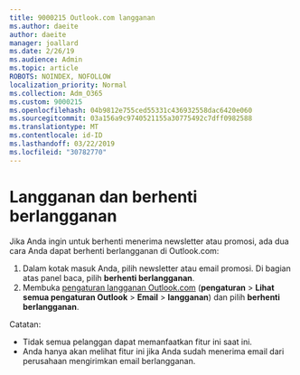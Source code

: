 ```yaml
---
title: 9000215 Outlook.com langganan
ms.author: daeite
author: daeite
manager: joallard
ms.date: 2/26/19
ms.audience: Admin
ms.topic: article
ROBOTS: NOINDEX, NOFOLLOW
localization_priority: Normal
ms.collection: Adm_O365
ms.custom: 9000215
ms.openlocfilehash: 04b9812e755ced55331c436932558dac6420e060
ms.sourcegitcommit: 03a156a9c9740521155a30775492c7dff0982588
ms.translationtype: MT
ms.contentlocale: id-ID
ms.lasthandoff: 03/22/2019
ms.locfileid: "30782770"
---
```

# <a name="subscriptions-and-unsubscribing"></a>Langganan dan berhenti berlangganan

Jika Anda ingin untuk berhenti menerima newsletter atau promosi, ada dua cara Anda dapat berhenti berlangganan di Outlook.com:

1. Dalam kotak masuk Anda, pilih newsletter atau email promosi. Di bagian atas panel baca, pilih **berhenti berlangganan**.
2. Membuka [pengaturan langganan Outlook.com](https://outlook.live.com/mail/options/mail/brandsSubscriptions) (**pengaturan** > **Lihat semua pengaturan Outlook** > **Email** > **langganan**) dan pilih **berhenti berlangganan**.

Catatan:

- Tidak semua pelanggan dapat memanfaatkan fitur ini saat ini.
- Anda hanya akan melihat fitur ini jika Anda sudah menerima email dari perusahaan mengirimkan email berlangganan.